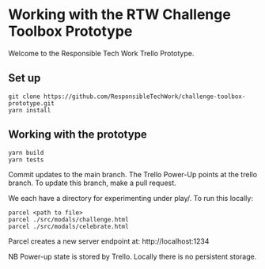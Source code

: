 # Working with the RTW Challenge Toolbox Prototype

Welcome to the Responsible Tech Work Trello Prototype.

## Set up
    git clone https://github.com/ResponsibleTechWork/challenge-toolbox-prototype.git
    yarn install

## Working with the prototype
    yarn build
    yarn tests

Commit updates to the main branch. The Trello Power-Up points at the trello branch. To update this branch, make a pull request.

We each have a directory for experimenting under play/. To run this locally:

    parcel <path to file>
    parcel ./src/modals/challenge.html
    parcel ./src/modals/celebrate.html

Parcel creates a new server endpoint at: http://localhost:1234 

NB Power-up state is stored by Trello. Locally there is no persistent storage.